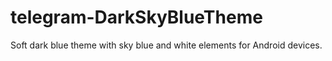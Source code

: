 # telegram-DarkSkyBlueTheme
Soft dark blue theme with sky blue and white elements for Android devices.
